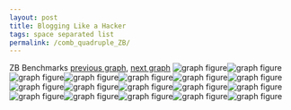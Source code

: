 ```yaml
---
layout: post
title: Blogging Like a Hacker
tags: space separated list
permalink: /comb_quadruple_ZB/
---
```


ZB Benchmarks
[previous graph](../comb_quadruple_SORTD/), [next graph](../comb_quintuple_A/)
<img src="./images/quadruple/ZB/ZB-AVL_box.png" alt="graph figure"><img src="./images/quadruple/ZB/ZB-A_box.png" alt="graph figure"><img src="./images/quadruple/ZB/ZB-CYPHERD_box.png" alt="graph figure"><img src="./images/quadruple/ZB/ZB-EGG_box.png" alt="graph figure"><img src="./images/quadruple/ZB/ZB-FACE_box.png" alt="graph figure"><img src="./images/quadruple/ZB/ZB-FLOYD_box.png" alt="graph figure"><img src="./images/quadruple/ZB/ZB-F_box.png" alt="graph figure"><img src="./images/quadruple/ZB/ZB-H_box.png" alt="graph figure"><img src="./images/quadruple/ZB/ZB-JSOND_box.png" alt="graph figure"><img src="./images/quadruple/ZB/ZB-K_box.png" alt="graph figure"><img src="./images/quadruple/ZB/ZB-O_box.png" alt="graph figure"><img src="./images/quadruple/ZB/ZB-PDFD_box.png" alt="graph figure"><img src="./images/quadruple/ZB/ZB-RB_box.png" alt="graph figure"><img src="./images/quadruple/ZB/ZB-ROD_box.png" alt="graph figure"><img src="./images/quadruple/ZB/ZB-SMATRIX_box.png" alt="graph figure"><img src="./images/quadruple/ZB/ZB-SORTD_box.png" alt="graph figure"><img src="./images/quadruple/ZB/ZB-ZB_box.png" alt="graph figure">